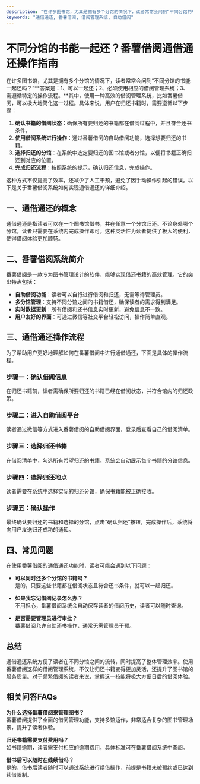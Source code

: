 ```yaml
---
description: "在许多图书馆，尤其是拥有多个分馆的情况下，读者常常会问到“不同分馆的书能一起还吗？”**答案是：1、可以一起还；2、必须使用相应的借阅管理系统；3、需遵循特定的操作流程。**其中，使用一种高效的借阅管理系统，比如番薯借阅，可以极大地简化这一过程。具体来说，用户在归还书籍时，需要遵循以下步骤："
keywords: "通借通还, 番薯借阅, 借阅管理系统, 自助借阅"
---
```

# 不同分馆的书能一起还？番薯借阅通借通还操作指南

在许多图书馆，尤其是拥有多个分馆的情况下，读者常常会问到“不同分馆的书能一起还吗？”**答案是：1、可以一起还；2、必须使用相应的借阅管理系统；3、需遵循特定的操作流程。**其中，使用一种高效的借阅管理系统，比如番薯借阅，可以极大地简化这一过程。具体来说，用户在归还书籍时，需要遵循以下步骤：

1. **确认书籍的借阅状态**：确保所有要归还的书籍都在借阅过程中，并且符合还书条件。
2. **使用借阅系统进行操作**：通过番薯借阅的自助借阅功能，选择想要归还的书籍。
3. **选择归还的分馆**：在系统中选定要归还的图书馆或者分馆，以便将书籍正确归还到对应的位置。
4. **完成归还流程**：按照系统的提示，确认归还信息，完成操作。

这种方式不仅提高了效率，还减少了人工干预，避免了因手动操作引起的错误。以下是关于番薯借阅系统如何实现通借通还的详细介绍。

## **一、通借通还的概念**

通借通还是指读者可以在一个图书馆借书，并在任意一个分馆归还。不论身处哪个分馆，读者只需要在系统内完成操作即可。这种灵活性为读者提供了极大的便利，使得借阅体验更加顺畅。

## **二、番薯借阅系统简介**

番薯借阅是一款专为图书管理设计的软件，能够实现借还书籍的高效管理。它的突出特点包括：

- **自助借阅功能**：读者可以自行进行借阅和归还，无需等待管理员。
- **多分馆管理**：支持不同分馆之间的书籍借还，确保读者的需求得到满足。
- **实时数据更新**：所有借阅和还书信息实时更新，避免信息不一致。
- **用户友好的界面**：可通过微信等社交平台轻松访问，操作简单直观。

## **三、通借通还操作流程**

为了帮助用户更好地理解如何在番薯借阅中进行通借通还，下面是具体的操作流程。

### **步骤一：确认借阅信息**

在归还书籍前，读者需确保所要归还的书籍已经在借阅状态，并符合馆内的归还政策。

### **步骤二：进入自助借阅平台**

读者通过微信等方式进入番薯借阅的自助借阅界面，登录后查看自己的借阅清单。

### **步骤三：选择归还书籍**

在借阅清单中，勾选所有希望归还的书籍，系统会自动展示每个书籍的分馆信息。

### **步骤四：选择归还地点**

读者需要在系统中选择实际的归还分馆，确保书籍能被正确接收。

### **步骤五：确认操作**

最终确认要归还的书籍和选择的分馆，点击“确认归还”按钮，完成操作后，系统将向用户发送归还成功的通知。

## **四、常见问题**

在使用番薯借阅的通借通还功能时，读者可能会遇到以下问题：

- **可以同时还多个分馆的书籍吗？**  
  是的，只要这些书籍都在借阅状态且符合还书条件，就可以一起归还。

- **如果我忘记借阅记录怎么办？**  
  不用担心，番薯借阅系统会自动保存读者的借阅历史，读者可以随时查询。

- **是否需要管理员进行审批？**  
  番薯借阅允许自助还书操作，通常无需管理员干预。

## **总结**

通借通还系统方便了读者在不同分馆之间的流转，同时提高了整体管理效率。使用番薯借阅这样的借阅管理系统，不仅让归还书籍变得更加灵活，还提升了图书馆的服务质量。对于频繁借阅的读者来说，掌握这一技能将极大方便日后的借阅体验。

## **相关问答FAQs**

**为什么选择番薯借阅来管理图书？**  
番薯借阅提供了全面的借阅管理功能，支持多馆运作，非常适合复杂的图书管理场景，提升了读者体验。

**归还书籍需要支付费用吗？**  
如书籍逾期，读者需支付相应的逾期费用，具体标准可在番薯借阅系统中查阅。

**借书后可以随时在线续借吗？**  
是的，借书后读者随时可以通过系统进行续借操作，前提是书籍未被预约或已达到续借限制。
